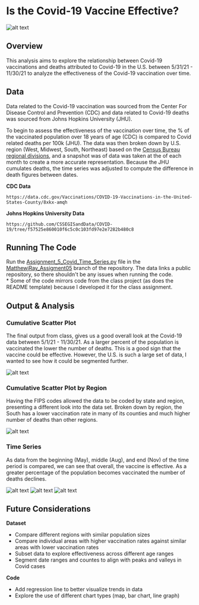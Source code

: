 # Is the Covid-19 Vaccine Effective?

![alt text](https://github.com/ds5010/vaccines/raw/MatthewjRay_Assigment05/Covid_banner.jpg)

## Overview 
This analysis aims to explore the relationship between Covid-19 vaccinations and deaths attributed to Covid-19 in the U.S. between 5/31/21 - 11/30/21 to analyze the effectiveness of the Covid-19 vaccination over time.

## Data

Data related to the Covid-19 vaccination was sourced from the Center For Disease Control and Prevention (CDC) and data related to Covid-19 deaths was sourced from Johns Hopkins University (JHU).

To begin to assess the effectiveness of the vaccination over time, the % of the vaccinated population over 18 years of age (CDC) is compared to Covid related deaths per 100k (JHU). The data was then broken down by U.S. region (West, Midwest, South, Northeast) based on the [Census Bureau regional divisions](https://www2.census.gov/geo/pdfs/maps-data/maps/reference/us_regdiv.pdf), and a snapshot was of data was taken at the of each month to create a more accurate representation. Because the JHU cumulates deaths, the time series was adjusted to compute the difference in death figures between dates. 

**CDC Data**
```
https://data.cdc.gov/Vaccinations/COVID-19-Vaccinations-in-the-United-States-County/8xkx-amqh
```

**Johns Hopkins University Data**
```
https://github.com/CSSEGISandData/COVID-19/tree/f57525e860010f6c5c0c103fd97e2e7282b480c8
```

## Running The Code 

Run the [Assignment_5_Covid_Time_Series.py](https://github.com/ds5010/vaccines/blob/MatthewjRay_Assigment05/Assignment_5_Covid_Time_Series.py) file in the [MatthewjRay_Assigment05](https://github.com/ds5010/vaccines/tree/MatthewjRay_Assigment05) branch of the repository. The data links a public repository, so there shouldn't be any issues when running the code.  
    * Some of the code mirrors code from the class project (as does the README template) because I developed it for the class assignment. 

## Output & Analysis

### Cumulative Scatter Plot

The final output from class, gives us a good overall look at the Covid-19 data between 5/1/21 - 11/30/21. As a larger percent of the population is vaccinated the lower the number of deaths. This is a good sign that the vaccine could be effective. However, the U.S. is such a large set of data, I wanted to see how it could be segmented further. 

![alt text](https://github.com/ds5010/vaccines/raw/MatthewjRay_Assigment05/Screen%20Shot%202022-03-01%20at%207.09.30%20PM.png)

###  Cumulative Scatter Plot by Region

Having the FIPS codes allowed the data to be coded by state and region, presenting a different look into the data set. Broken down by region, the South has a lower vaccination rate in many of its counties and much higher number of deaths than other regions. 

![alt text](https://github.com/ds5010/vaccines/raw/MatthewjRay_Assigment05/Screen%20Shot%202022-03-01%20at%207.09.46%20PM.png)

### Time Series

As data from the beginning (May), middle (Aug), and end (Nov) of the time period is compared, we can see that overall, the vaccine is effective. As a greater percentage of the population becomes vaccinated the number of deaths declines. 

![alt text](https://github.com/ds5010/vaccines/raw/MatthewjRay_Assigment05/Screen%20Shot%202022-03-01%20at%207.10.10%20PM.png)
![alt text](https://github.com/ds5010/vaccines/raw/MatthewjRay_Assigment05/Screen%20Shot%202022-03-01%20at%207.11.32%20PM.png)
![alt text](https://github.com/ds5010/vaccines/raw/MatthewjRay_Assigment05/Screen%20Shot%202022-03-01%20at%207.11.52%20PM.png)

## Future Considerations

**Dataset**  
  * Compare different regions with similar population sizes 
  * Compare individual areas with higher vaccination rates against similar areas with lower vaccination rates
  * Subset data to explore effectiveness across different age ranges 
  * Segment date ranges and countes to align with peaks and valleys in Covid cases

**Code**  
  * Add regression line to better visualize trends in data
  * Explore the use of different chart types (map, bar chart, line graph)





  

